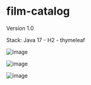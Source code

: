 # film-catalog

Version 1.0

Stack: Java 17 - H2 - thymeleaf

![image](https://github.com/Mar7inez/film-catalog/assets/89807910/600d9faa-c407-4585-9133-eb5290542053)


![image](https://github.com/Mar7inez/film-catalog/assets/89807910/305fe1b2-d83e-407c-9cbf-4420c998cc79)

![image](https://github.com/Mar7inez/film-catalog/assets/89807910/f4bb9b33-b1ea-49d4-a059-a0fcc640765d)


